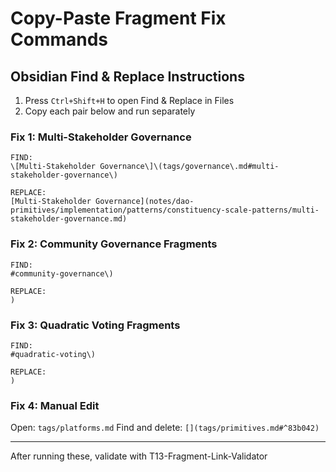 # Copy-Paste Fragment Fix Commands

## Obsidian Find & Replace Instructions

1. Press `Ctrl+Shift+H` to open Find & Replace in Files
2. Copy each pair below and run separately

### Fix 1: Multi-Stakeholder Governance
```
FIND:
\[Multi-Stakeholder Governance\]\(tags/governance\.md#multi-stakeholder-governance\)

REPLACE:
[Multi-Stakeholder Governance](notes/dao-primitives/implementation/patterns/constituency-scale-patterns/multi-stakeholder-governance.md)
```

### Fix 2: Community Governance Fragments
```
FIND:
#community-governance\)

REPLACE:
)
```

### Fix 3: Quadratic Voting Fragments
```
FIND:
#quadratic-voting\)

REPLACE:
)
```

### Fix 4: Manual Edit
Open: `tags/platforms.md`
Find and delete: `[](tags/primitives.md#^83b042)`

---

After running these, validate with T13-Fragment-Link-Validator